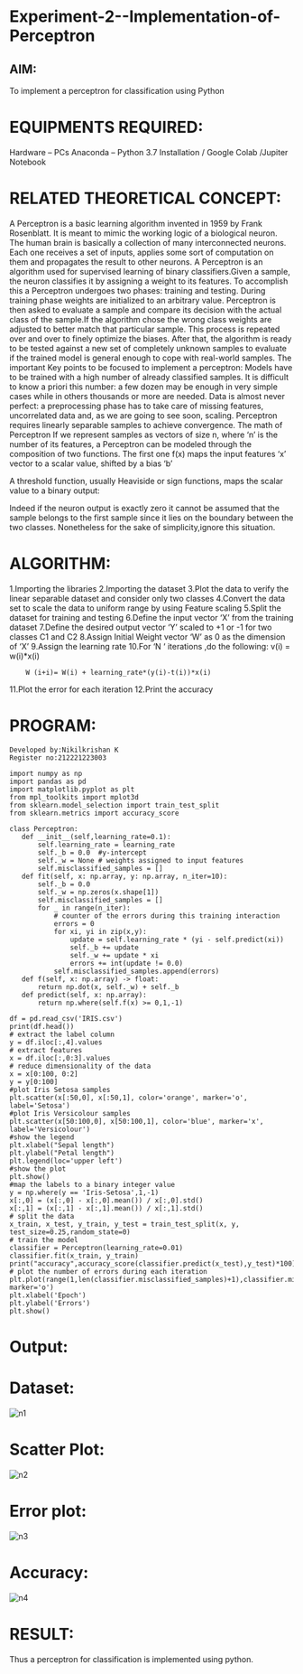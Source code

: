 # Experiment-2--Implementation-of-Perceptron
## AIM:

To implement a perceptron for classification using Python
# EQUIPMENTS REQUIRED:
Hardware – PCs
Anaconda – Python 3.7 Installation / Google Colab /Jupiter Notebook

# RELATED THEORETICAL CONCEPT:
A Perceptron is a basic learning algorithm invented in 1959 by Frank Rosenblatt. It is meant to mimic the working logic of a biological neuron. The human brain is basically a collection of many interconnected neurons. Each one receives a set of inputs, applies some sort of computation on them and propagates the result to other neurons.
A Perceptron is an algorithm used for supervised learning of binary classifiers.Given a sample, the neuron classifies it by assigning a weight to its features. To accomplish this a Perceptron undergoes two phases: training and testing. During training phase weights are initialized to an arbitrary value. Perceptron is then asked to evaluate a sample and compare its decision with the actual class of the sample.If the algorithm chose the wrong class weights are adjusted to better match that particular sample. This process is repeated over and over to finely optimize the biases. After that, the algorithm is ready to be tested against a new set of completely unknown samples to evaluate if the trained model is general enough to cope with real-world samples.
The important Key points to be focused to implement a perceptron:
Models have to be trained with a high number of already classified samples. It is difficult to know a priori this number: a few dozen may be enough in very simple cases while in others thousands or more are needed.
Data is almost never perfect: a preprocessing phase has to take care of missing features, uncorrelated data and, as we are going to see soon, scaling.
Perceptron requires linearly separable samples to achieve convergence.
The math of Perceptron
If we represent samples as vectors of size n, where ‘n’ is the number of its features, a Perceptron can be modeled through the composition of two functions. The first one 
f(x) maps the input features  ‘x’  vector to a scalar value, shifted by a bias ‘b’

A threshold function, usually Heaviside or sign functions, maps the scalar value to a binary output:

Indeed if the neuron output is exactly zero it cannot be assumed that the sample belongs to the first sample since it lies on the boundary between the two classes. Nonetheless for the sake of simplicity,ignore this situation.


# ALGORITHM:
1.Importing the libraries
2.Importing the dataset
3.Plot the data to verify the linear separable dataset and consider only two classes
4.Convert the data set to scale the data to uniform range by using Feature scaling
5.Split the dataset for training and testing
6.Define the input vector ‘X’ from the training dataset
7.Define the desired output vector ‘Y’ scaled to +1 or -1 for two classes C1 and C2
8.Assign Initial Weight vector ‘W’ as 0 as the dimension of ‘X’
9.Assign the learning rate
10.For ‘N ‘ iterations ,do the following:
        v(i) = w(i)*x(i)
         
        W (i+i)= W(i) + learning_rate*(y(i)-t(i))*x(i)
11.Plot the error for each iteration 
12.Print the accuracy


# PROGRAM:
 ```
Developed by:Nikilkrishan K
Register no:212221223003
```
```
import numpy as np
import pandas as pd
import matplotlib.pyplot as plt
from mpl_toolkits import mplot3d
from sklearn.model_selection import train_test_split
from sklearn.metrics import accuracy_score

class Perceptron:
   def __init__(self,learning_rate=0.1):
       self.learning_rate = learning_rate
       self._b = 0.0  #y-intercept
       self._w = None # weights assigned to input features
       self.misclassified_samples = []
   def fit(self, x: np.array, y: np.array, n_iter=10):
       self._b = 0.0
       self._w = np.zeros(x.shape[1])
       self.misclassified_samples = []
       for _ in range(n_iter):
           # counter of the errors during this training interaction
           errors = 0
           for xi, yi in zip(x,y):
               update = self.learning_rate * (yi - self.predict(xi))
               self._b += update
               self._w += update * xi
               errors += int(update != 0.0)
           self.misclassified_samples.append(errors)
   def f(self, x: np.array) -> float:
       return np.dot(x, self._w) + self._b
   def predict(self, x: np.array):
       return np.where(self.f(x) >= 0,1,-1)

df = pd.read_csv('IRIS.csv')
print(df.head())
# extract the label column
y = df.iloc[:,4].values
# extract features
x = df.iloc[:,0:3].values
# reduce dimensionality of the data
x = x[0:100, 0:2]
y = y[0:100]
#plot Iris Setosa samples
plt.scatter(x[:50,0], x[:50,1], color='orange', marker='o', label='Setosa')
#plot Iris Versicolour samples
plt.scatter(x[50:100,0], x[50:100,1], color='blue', marker='x', label='Versicolour')
#show the legend
plt.xlabel("Sepal length")
plt.ylabel("Petal length")
plt.legend(loc='upper left')
#show the plot
plt.show()
#map the labels to a binary integer value
y = np.where(y == 'Iris-Setosa',1,-1)
x[:,0] = (x[:,0] - x[:,0].mean()) / x[:,0].std()
x[:,1] = (x[:,1] - x[:,1].mean()) / x[:,1].std()
# split the data
x_train, x_test, y_train, y_test = train_test_split(x, y, test_size=0.25,random_state=0)
# train the model
classifier = Perceptron(learning_rate=0.01)
classifier.fit(x_train, y_train)
print("accuracy",accuracy_score(classifier.predict(x_test),y_test)*100)
# plot the number of errors during each iteration
plt.plot(range(1,len(classifier.misclassified_samples)+1),classifier.misclassified_samples, marker='o')
plt.xlabel('Epoch')
plt.ylabel('Errors')
plt.show()
```
# Output:
# Dataset:
![n1](https://github.com/nihilkrishnan/Experiment-2--Implementation-of-Perceptron/assets/118120621/d2bba66f-7951-4cc6-b7b1-20f32d3d009f)
# Scatter Plot:
![n2](https://github.com/nihilkrishnan/Experiment-2--Implementation-of-Perceptron/assets/118120621/ba51ecff-65fc-4103-b5f5-90d7c46024a3)
# Error plot:
![n3](https://github.com/nihilkrishnan/Experiment-2--Implementation-of-Perceptron/assets/118120621/53092c44-a17b-423e-a25f-54fb9cef2da2)
# Accuracy:
![n4](https://github.com/nihilkrishnan/Experiment-2--Implementation-of-Perceptron/assets/118120621/fc6dbc00-b1cd-43b5-b6d9-47aab5ddc0ef)
# RESULT:
Thus a perceptron for classification is implemented using python.

